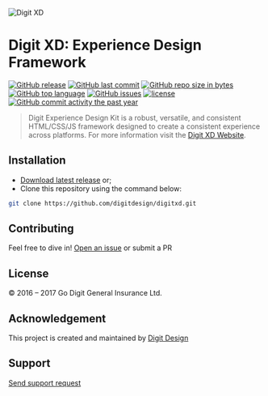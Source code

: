![Digit XD](https://privacdn.com/godigit/digit-xd-hero.png)
# Digit XD: Experience Design Framework
[![GitHub release](https://img.shields.io/github/release/digitdesign/digitxd.svg)]() [![GitHub last commit](https://img.shields.io/github/last-commit/digitdesign/digitxd.svg)]() [![GitHub repo size in bytes](https://img.shields.io/github/repo-size/digitdesign/digitxd.svg)]() [![GitHub top language](https://img.shields.io/github/languages/top/digitdesign/digitxd.svg)]() [![GitHub issues](https://img.shields.io/github/issues/digitdesign/digitxd.svg)]() [![license](https://img.shields.io/github/license/digitdesign/digitxd.svg)]() [![GitHub commit activity the past year](https://img.shields.io/github/commit-activity/y/digitdesign/digitxd.svg)]()
> Digit Experience Design Kit is a robust, versatile, and consistent HTML/CSS/JS framework designed to create a consistent experience across platforms. For more information visit the [Digit XD Website](https://digitxd.com/).

## Installation
- [Download latest release](https://github.com/digitdesign/digitxd/archive/master.zip) or;
- Clone this repository using the command below:
```sh
git clone https://github.com/digitdesign/digitxd.git
```

## Contributing
Feel free to dive in! [Open an issue](https://github.com/digitdesign/digitxd/issues/new/) or submit a PR

## License
© 2016 – 2017 Go Digit General Insurance Ltd.

## Acknowledgement
This project is created and maintained by [Digit Design](https://godigit.design/)

## Support
[Send support request](mailto:shaan.shivanandan@godigit.com?Subject=Support%3A%20Digit%20XD)